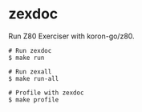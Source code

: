 # zexdoc

Run Z80 Exerciser with koron-go/z80.

```console
# Run zexdoc
$ make run

# Run zexall
$ make run-all

# Profile with zexdoc
$ make profile
```
